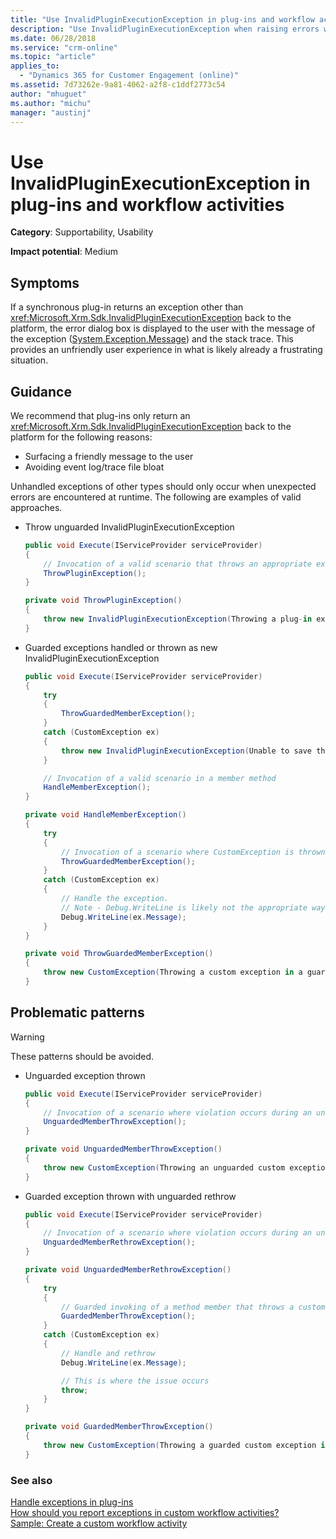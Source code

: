 ```yaml
---
title: "Use InvalidPluginExecutionException in plug-ins and workflow activities | MicrosoftDocs"
description: "Use InvalidPluginExecutionException when raising errors within the context of a Dynamics 365 for Customer Engagement plug-in and workflow activity."
ms.date: 06/28/2018
ms.service: "crm-online"
ms.topic: "article"
applies_to: 
  - "Dynamics 365 for Customer Engagement (online)"
ms.assetid: 7d73262e-9a81-4062-a2f8-c1ddf2773c54
author: "mhuguet"
ms.author: "michu"
manager: "austinj"
---
```

# Use InvalidPluginExecutionException in plug-ins and workflow activities

**Category**: Supportability, Usability

**Impact potential**: Medium

<a name='symptoms'></a>

## Symptoms

If a synchronous plug-in returns an exception other than <xref:Microsoft.Xrm.Sdk.InvalidPluginExecutionException> back to the platform, the error dialog box is displayed to the user with the message of the exception ([System.Exception.Message](/dotnet/api/system.exception.message?view=netframework-4.5.2#System_Exception_Message)) and the stack trace. This provides an unfriendly user experience in what is likely already a frustrating situation.

<a name='guidance'></a>

## Guidance

We recommend that plug-ins only return an <xref:Microsoft.Xrm.Sdk.InvalidPluginExecutionException> back to the platform for the following reasons:

- Surfacing a friendly message to the user
- Avoiding event log/trace file bloat

Unhandled exceptions of other types should only occur when unexpected errors are encountered at runtime. The following are examples of valid approaches.

- Throw unguarded InvalidPluginExecutionException

    ```csharp
    public void Execute(IServiceProvider serviceProvider)
    {
        // Invocation of a valid scenario that throws an appropriate exception type
        ThrowPluginException();
    }
    
    private void ThrowPluginException()
    {
        throw new InvalidPluginExecutionException(Throwing a plug-in exception in a member method body);
    }
    ```

- Guarded exceptions handled or thrown as new InvalidPluginExecutionException

    ```csharp
    public void Execute(IServiceProvider serviceProvider)
    {
        try
        {
            ThrowGuardedMemberException();
        }
        catch (CustomException ex)
        {
            throw new InvalidPluginExecutionException(Unable to save the contact. This is likely caused by...), ex);
        }
    
        // Invocation of a valid scenario in a member method
        HandleMemberException();
    }
    
    private void HandleMemberException()
    {
        try
        {
            // Invocation of a scenario where CustomException is thrown
            ThrowGuardedMemberException();
        }
        catch (CustomException ex)
        {
            // Handle the exception.
            // Note - Debug.WriteLine is likely not the appropriate way to handle the exception. This is for demonstration purposes only
            Debug.WriteLine(ex.Message);
        }
    }
    
    private void ThrowGuardedMemberException()
    {
        throw new CustomException(Throwing a custom exception in a guarded member);
    }
    ```

<a name='problem'></a>

## Problematic patterns

> [!WARNING]
> These patterns should be avoided.

- Unguarded exception thrown

    ```csharp
    public void Execute(IServiceProvider serviceProvider)
    {
        // Invocation of a scenario where violation occurs during an unguarded throw
        UnguardedMemberThrowException();
    }
    
    private void UnguardedMemberThrowException()
    {
        throw new CustomException(Throwing an unguarded custom exception in a member method body);
    }
    ```

- Guarded exception thrown with unguarded rethrow

    ```csharp
    public void Execute(IServiceProvider serviceProvider)
    {
        // Invocation of a scenario where violation occurs during an unguarded rethrow
        UnguardedMemberRethrowException();
    }
    
    private void UnguardedMemberRethrowException()
    {
        try
        {
            // Guarded invoking of a method member that throws a custom exception
            GuardedMemberThrowException();
        }
        catch (CustomException ex)
        {
            // Handle and rethrow
            Debug.WriteLine(ex.Message);
    
            // This is where the issue occurs
            throw;
        }
    }
    
    private void GuardedMemberThrowException()
    {
        throw new CustomException(Throwing a guarded custom exception in a member method body);
    }
    ```

<a name='seealso'></a>

### See also

[Handle exceptions in plug-ins](../../developer/handle-exceptions-plugins.md)<br/>
[How should you report exceptions in custom workflow activities?](../../developer/best-practices-sdk.md#how-to-report-exceptions-custom-workflow-activities)<br/>
[Sample: Create a custom workflow activity](../../developer/workflow/sample-create-custom-workflow-activity.md)<br/>
